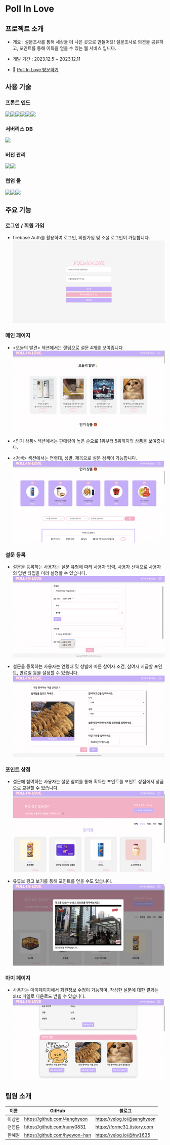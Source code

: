# Poll In Love

## 프로젝트 소개

- 개요 : 설문조사를 통해 세상을 더 나은 곳으로 만들어요! 설문조사로 의견을 공유하고, 포인트를 통해 이득을 얻을 수 있는 웹 서비스 입니다.
- 개발 기간 : 2023.12.5 ~ 2023.12.11

- 💌 [Poll In Love 방문하기](https://poll-in-love.vercel.app/)

## 사용 기술

### 프론트 엔드

<img src="https://img.shields.io/badge/HTML5-E34F26?style=for-the-badge&logo=html5&logoColor=white"><img src="https://img.shields.io/badge/CSS3-1572B6?style=for-the-badge&logo=css3&logoColor=white"><img src="https://img.shields.io/badge/JavaScript-323330?style=for-the-badge&logo=javascript&logoColor=F7DF1E"><img src="https://img.shields.io/badge/React-20232A?style=for-the-badge&logo=react&logoColor=61DAFB"><img src="https://img.shields.io/badge/Redux-593D88?style=for-the-badge&logo=redux&logoColor=white"><img src="https://img.shields.io/badge/React_Query-FF4154?style=for-the-badge&logo=React_Query&logoColor=white">

### 서버리스 DB

<img src="https://img.shields.io/badge/firebase-ffca28?style=for-the-badge&logo=firebase&logoColor=black">

### 버전 관리

<img src="https://img.shields.io/badge/GitHub-100000?style=for-the-badge&logo=github&logoColor=white"><img src="https://img.shields.io/badge/GIT-E44C30?style=for-the-badge&logo=git&logoColor=white">

### 협업 툴

<img src="https://img.shields.io/badge/Figma-F24E1E?style=for-the-badge&logo=figma&logoColor=white"><img src="https://img.shields.io/badge/Slack-4A154B?style=for-the-badge&logo=slack&logoColor=white"><img src="https://img.shields.io/badge/notion-000000?style=for-the-badge&logo=notion&logoColor=white">

## 주요 기능

### 로그인 / 회원 가입

- firebase Auth를 활용하여 로그인, 회원가입 및 소셜 로그인이 가능합니다.
  <img src="./src/assets/images/pollInLove-01.png">

### 메인 페이지

- <오늘의 발견> 섹션에서는 랜덤으로 설문 4개를 보여줍니다.
  <img src="./src/assets/images/pollInLove-02.png">

- <인기 상품> 섹션에서는 판매량이 높은 순으로 1위부터 5위까지의 상품을 보여줍니다.
- <검색> 섹션에서는 연령대, 성별, 제목으로 설문 검색이 가능합니다.
  <img src="./src/assets/images/pollInLove-03.png">

### 설문 등록

- 설문을 등록하는 사용자는 설문 유형에 따라 사용자 입력, 사용자 선택으로 사용자의 답변 타입을 미리 설정할 수 있습니다.
  <img src="./src/assets/images/pollInLove-04.png">

- 설문을 등록하는 사용자는 연령대 및 성별에 따른 참여자 조건, 참여시 지급할 포인트, 만료일 등을 설정할 수 있습니다.
  <img src="./src/assets/images/pollInLove-05.png">

### 포인트 상점

- 설문에 참여하는 사용자는 설문 참여를 통해 획득한 포인트를 포인트 상점에서 상품으로 교환할 수 있습니다.
  <img src="./src/assets/images/pollInLove-06.png">

- 유튜브 광고 보기를 통해 포인트를 얻을 수도 있습니다.
  <img src="./src/assets/images/pollInLove-07.png">

### 마이 페이지

- 사용자는 마이페이지에서 회원정보 수정이 가능하며, 작성한 설문에 대한 결과는 xlsx 파일로 다운로드 받을 수 있습니다.
  <img src="./src/assets/images/pollInLove-08.png">

## 팀원 소개

|  이름  | GitHub                        | 블로그                      |
| :----: | ----------------------------- | --------------------------- |
| 이상현 | https://github.com/4anghyeon  | https://velog.io/@sanghyeon |
| 천영륜 | https://github.com/nuny0831   | https://forme31.tistory.com |
| 한혜원 | https://github.com/hyewon-han | https://velog.io/@hw1635    |
